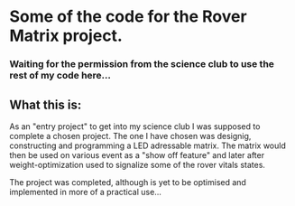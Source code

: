 # Some of the code for the Rover Matrix project. 


### Waiting for the permission from the science club to use the rest of my code here...

## What this is:

As an "entry project" to get into my science club I was supposed to complete a chosen project. The one I have chosen was designig, constructing and programming a LED adressable matrix. The matrix would then be used on various event as a "show off feature" and later after weight-optimization used to signalize some of the rover vitals states. 

The project was completed, although is yet to be optimised and implemented in more of a practical use...
